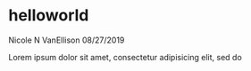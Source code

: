 # helloworld
Nicole N VanEllison
08/27/2019

Lorem ipsum dolor sit amet, consectetur adipisicing elit, sed do 